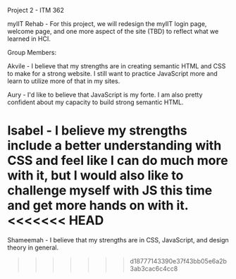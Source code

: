 Project 2 - ITM 362

myIIT Rehab - For this project, we will redesign the myIIT login page, welcome page, and one more aspect of the site (TBD) to reflect what we learned in HCI.

Group Members:

Akvile - I believe that my strengths are in creating semantic HTML and CSS to make for a strong website. I still want to practice JavaScript more and learn to utilize more of that in my sites.

Aury - I'd like to believe that JavaScript is my forte. I am also pretty confident about my capacity to build strong semantic HTML.

Isabel - I believe my strengths include a better understanding with CSS and feel like I can do much more with it, but I would also like to challenge myself with JS this time and get more hands on with it.
<<<<<<< HEAD
=======

Shameemah - I believe that my strengths are in CSS, JavaScript, and design theory in general.
>>>>>>> d18777143390e37f43bb05e6a2b3ab3cac6c4cc8

